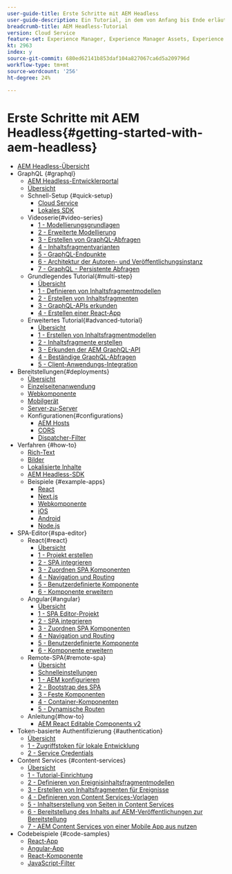 ```yaml
---
user-guide-title: Erste Schritte mit AEM Headless
user-guide-description: Ein Tutorial, in dem von Anfang bis Ende erläutert wird, wie Inhalte mithilfe von AEM Headless aufgebaut und bereitgestellt werden können.
breadcrumb-title: AEM Headless-Tutorial
version: Cloud Service
feature-set: Experience Manager, Experience Manager Assets, Experience Manager Sites
kt: 2963
index: y
source-git-commit: 680ed62141b853daf104a827067ca6d5a209796d
workflow-type: tm+mt
source-wordcount: '256'
ht-degree: 24%

---
```



# Erste Schritte mit AEM Headless{#getting-started-with-aem-headless}

+ [AEM Headless-Übersicht](./overview.md)
+ GraphQL {#graphql}
   + [AEM Headless-Entwicklerportal](https://experienceleague.adobe.com/landing/experience-manager/headless/developer.html)
   + [Übersicht](./graphql/overview.md)
   + Schnell-Setup {#quick-setup}
      + [Cloud Service](./graphql/quick-setup/cloud-service.md)
      + [Lokales SDK](./graphql/quick-setup/local-sdk.md)
   + Videoserie{#video-series}
      + [1 - Modellierungsgrundlagen](./graphql/video-series/modeling-basics.md)
      + [2 - Erweiterte Modellierung](./graphql/video-series/advanced-modeling.md)
      + [3 - Erstellen von GraphQL-Abfragen](./graphql/video-series/creating-graphql-queries.md)
      + [4 - Inhaltsfragmentvarianten](./graphql/video-series/content-fragment-variations.md)
      + [5 - GraphQL-Endpunkte](./graphql/video-series/graphql-endpoints.md)
      + [6 - Architektur der Autoren- und Veröffentlichungsinstanz](./graphql/video-series/author-publish-architecture.md)
      + [7 - GraphQL - Persistente Abfragen](./graphql/video-series/graphql-persisted-queries.md)
   + Grundlegendes Tutorial{#multi-step}
      + [Übersicht](./graphql/multi-step/overview.md)
      + [1 - Definieren von Inhaltsfragmentmodellen](./graphql/multi-step/content-fragment-models.md)
      + [2 - Erstellen von Inhaltsfragmenten](./graphql/multi-step/author-content-fragments.md)
      + [3 - GraphQL-APIs erkunden](./graphql/multi-step/explore-graphql-api.md)
      + [4 - Erstellen einer React-App](./graphql/multi-step/graphql-and-react-app.md)
   + Erweitertes Tutorial{#advanced-tutorial}
      + [Übersicht](/help/headless-tutorial/graphql/advanced-graphql/overview.md)
      + [1 - Erstellen von Inhaltsfragmentmodellen](/help/headless-tutorial/graphql/advanced-graphql/create-content-fragment-models.md)
      + [2 - Inhaltsfragmente erstellen](/help/headless-tutorial/graphql/advanced-graphql/author-content-fragments.md)
      + [3 - Erkunden der AEM GraphQL-API](/help/headless-tutorial/graphql/advanced-graphql/explore-graphql-api.md)
      + [4 - Beständige GraphQL-Abfragen](/help/headless-tutorial/graphql/advanced-graphql/graphql-persisted-queries.md)
      + [5 - Client-Anwendungs-Integration](/help/headless-tutorial/graphql/advanced-graphql/client-application-integration.md)
+ Bereitstellungen{#deployments}
   + [Übersicht](./graphql/deployment/overview.md)
   + [Einzelseitenanwendung](./graphql/deployment/spa.md)
   + [Webkomponente](./graphql/deployment/web-component.md)
   + [Mobilgerät](./graphql/deployment/mobile.md)
   + [Server-zu-Server](./graphql/deployment/server-to-server.md)
   + Konfigurationen{#configurations}
      + [AEM Hosts](./graphql/deployment/configurations/aem-hosts.md)
      + [CORS](./graphql/deployment/configurations/cors.md)
      + [Dispatcher-Filter](./graphql/deployment/configurations/dispatcher-filters.md)
+ Verfahren {#how-to}
   + [Rich-Text](./graphql/how-to/rich-text.md)
   + [Bilder](./graphql/how-to/images.md)
   + [Lokalisierte Inhalte](./graphql/how-to/localized-content.md)
   + [AEM Headless-SDK](./graphql/how-to/aem-headless-sdk.md)
   + Beispiele {#example-apps}
      + [React](./graphql/example-apps/react-app.md)
      + [Next.js](./graphql/example-apps/next-js.md)
      + [Webkomponente](./graphql/example-apps/web-component.md)
      + [iOS](./graphql/example-apps/ios-swiftui-app.md)
      + [Android](./graphql/example-apps/android-app.md)
      + [Node.js](./graphql/example-apps/server-to-server-app.md)
+ SPA-Editor{#spa-editor}
   + React{#react}
      + [Übersicht](./spa-editor/react/overview.md)
      + [1 - Projekt erstellen](./spa-editor/react/create-project.md)
      + [2 - SPA integrieren](./spa-editor/react/integrate-spa.md)
      + [3 - Zuordnen SPA Komponenten](./spa-editor/react/map-components.md)
      + [4 - Navigation und Routing](./spa-editor/react/navigation-routing.md)
      + [5 - Benutzerdefinierte Komponente](./spa-editor/react/custom-component.md)
      + [6 - Komponente erweitern](./spa-editor/react/extend-component.md)
   + Angular{#angular}
      + [Übersicht](./spa-editor/angular/overview.md)
      + [1 - SPA Editor-Projekt](./spa-editor/angular/create-project.md)
      + [2 - SPA integrieren](./spa-editor/angular/integrate-spa.md)
      + [3 - Zuordnen SPA Komponenten](./spa-editor/angular/map-components.md)
      + [4 - Navigation und Routing](./spa-editor/angular/navigation-routing.md)
      + [5 - Benutzerdefinierte Komponente](./spa-editor/angular/custom-component.md)
      + [6 - Komponente erweitern](./spa-editor/angular/extend-component.md)
   + Remote-SPA{#remote-spa}
      + [Übersicht](./spa-editor/remote-spa/overview.md)
      + [Schnelleinstellungen](./spa-editor/remote-spa/quick-setup.md)
      + [1 - AEM konfigurieren](./spa-editor/remote-spa/aem-configure.md)
      + [2 - Bootstrap des SPA](./spa-editor/remote-spa/spa-bootstrap.md)
      + [3 - Feste Komponenten](./spa-editor/remote-spa/spa-fixed-component.md)
      + [4 - Container-Komponenten](./spa-editor/remote-spa/spa-container-component.md)
      + [5 - Dynamische Routen](./spa-editor/remote-spa/spa-dynamic-routes.md)
   + Anleitung{#how-to}
      + [AEM React Editable Components v2](./spa-editor/how-to/react-core-components-v2.md)
+ Token-basierte Authentifizierung {#authentication}
   + [Übersicht](./authentication/overview.md)
   + [1 - Zugriffstoken für lokale Entwicklung](./authentication/local-development-access-token.md)
   + [2 - Service Credentials](./authentication/service-credentials.md)
+ Content Services {#content-services}
   + [Übersicht](./content-services/overview.md)
   + [1 - Tutorial-Einrichtung](./content-services/chapter-1.md)
   + [2 - Definieren von Ereignisinhaltsfragmentmodellen](./content-services/chapter-2.md)
   + [3 - Erstellen von Inhaltsfragmenten für Ereignisse](./content-services/chapter-3.md)
   + [4 - Definieren von Content Services-Vorlagen](./content-services/chapter-4.md)
   + [5 - Inhaltserstellung von Seiten in Content Services](./content-services/chapter-5.md)
   + [6 - Bereitstellung des Inhalts auf AEM-Veröffentlichungen zur Bereitstellung](./content-services/chapter-6.md)
   + [7 - AEM Content Services von einer Mobile App aus nutzen](./content-services/chapter-7.md)
+ Codebeispiele {#code-samples}
   + [React-App](./graphql/code-samples/react-app.md)
   + [Angular-App](./graphql/code-samples/angular-app.md)
   + [React-Komponente](./graphql/code-samples/react-component.md)
   + [JavaScript-Filter](./graphql/code-samples/javascript-filter.md)